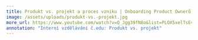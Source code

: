 ```yaml
---
title: Produkt vs. projekt a proces vzniku | Onboarding Product Ownerů
image: /assets/uploads/produkt-vs.-projekt.jpg
more_url: https://www.youtube.com/watch?v=Q_Jgg39fN8o&list=PLOX5xelTsEv8Xjdtf7zXaf4dcgJbN9J69&index=2&ab_channel=%C4%8Cesko.Digital
annotation: "Interní vzdělávání č.edu: Produkt vs. projekt"
---
```

